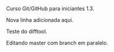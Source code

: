 Curso Git/GitHub para iniciantes 1.3.

Nova linha adicionada aqui.

Teste do difftool.

Editando master com branch em paralelo.